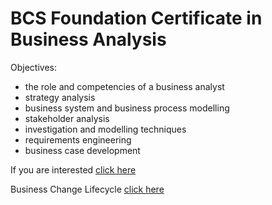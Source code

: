 # BCS Foundation Certificate in Business Analysis  

Objectives:  
- the role and competencies of a business analyst
- strategy analysis
- business system and business process modelling
- stakeholder analysis
- investigation and modelling techniques
- requirements engineering
- business case development

If you are interested [click here](https://assets.ctfassets.net/6nfn3d4188qj/2457rF21Wk8qWgSw060KU4/fa04d08e9c7692c948952ce475ab811f/ba-foundation-syllabus.pdf)  

Business Change Lifecycle [click here]()
